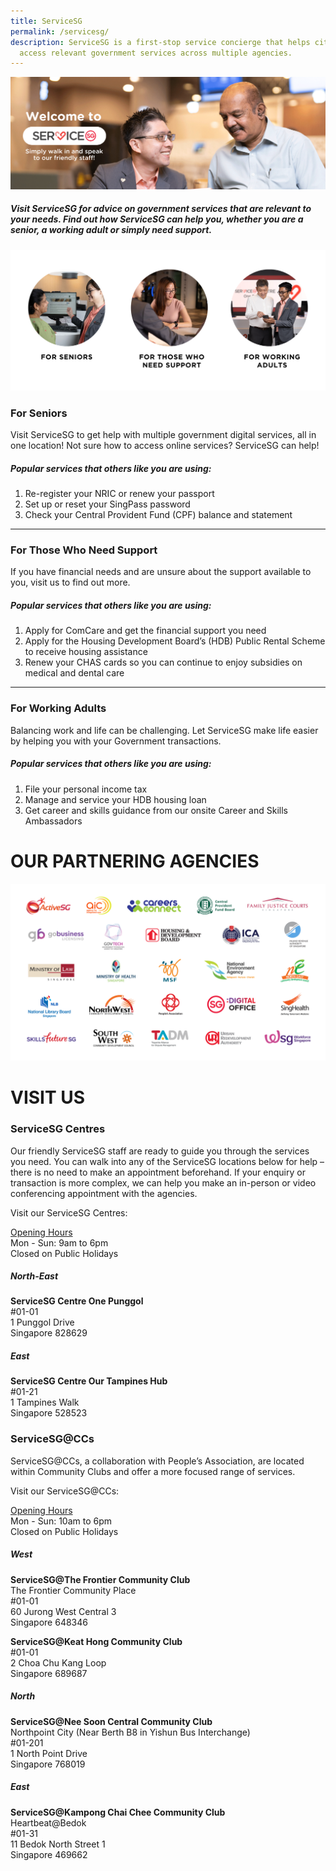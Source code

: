 ```yaml
---
title: ServiceSG
permalink: /servicesg/
description: ServiceSG is a first-stop service concierge that helps citizens
  access relevant government services across multiple agencies.
---
```

![](/images/servicesg-website-title-image.png)

##### Visit ServiceSG for advice on government services that are relevant to your needs. Find out how ServiceSG can help you, whether you are a senior, a working adult or simply need support.

![](/images/servicesg-website-personas.png)

### **For Seniors**

Visit ServiceSG to get help with multiple government digital services, all in one location! Not sure how to access online services? ServiceSG can help!

##### **Popular services that others like you are using:**

1.  Re-register your NRIC or renew your passport
2.  Set up or reset your SingPass password
3.  Check your Central Provident Fund (CPF) balance and statement

<hr>

### **For Those Who Need Support**

If you have financial needs and are unsure about the support available to you, visit us to find out more.

##### **Popular services that others like you are using:**

1.  Apply for ComCare and get the financial support you need
2.  Apply for the Housing Development Board’s (HDB) Public Rental Scheme to receive housing assistance
3.  Renew your CHAS cards so you can continue to enjoy subsidies on medical and dental care

<hr>

### **For Working Adults**

Balancing work and life can be challenging. Let ServiceSG make life easier by helping you with your Government transactions.

##### **Popular services that others like you are using:**

1.  File your personal income tax
2.  Manage and service your HDB housing loan
3.  Get career and skills guidance from our onsite Career and Skills Ambassadors

# OUR PARTNERING AGENCIES
![](/images/servicesg-website-partnering-agencies.png)

# VISIT US
### **ServiceSG Centres**

Our friendly ServiceSG staff are ready to guide you through the services you need. You can walk into any of the ServiceSG locations below for help – there is no need to make an appointment beforehand. If your enquiry or transaction is more complex, we can help you make an in-person or video conferencing appointment with the agencies.

Visit our ServiceSG Centres:<br>

<u>Opening Hours</u><br>
Mon - Sun: 9am to 6pm  
Closed on Public Holidays

##### **North-East**

**ServiceSG Centre One Punggol** <br>
#01-01  
1 Punggol Drive  
Singapore 828629

##### **East**

**ServiceSG Centre Our Tampines Hub**<br>
#01-21  
1 Tampines Walk  
Singapore 528523

### **ServiceSG@CCs**

ServiceSG@CCs, a collaboration with People’s Association, are located within Community Clubs and offer a more focused range of services.

Visit our ServiceSG@CCs:

<u>Opening Hours</u><br>
Mon - Sun: 10am to 6pm  
Closed on Public Holidays

##### **West**

**ServiceSG@The Frontier Community Club** <br> 
The Frontier Community Place  
#01-01  
60 Jurong West Central 3  
Singapore 648346

**ServiceSG@Keat Hong Community Club** <br>
#01-01  
2 Choa Chu Kang Loop  
Singapore 689687

##### **North**

**ServiceSG@Nee Soon Central Community Club** <br> 
Northpoint City (Near Berth B8 in Yishun Bus Interchange)  
#01-201  
1 North Point Drive  
Singapore 768019

##### **East**

**ServiceSG@Kampong Chai Chee Community Club**<br> 
Heartbeat@Bedok  
#01-31  
11 Bedok North Street 1  
Singapore 469662

